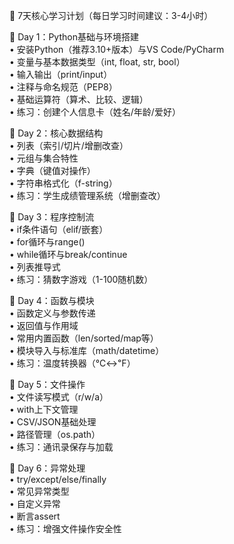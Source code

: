 🎯 7天核心学习计划（每日学习时间建议：3-4小时）

📅 Day 1：Python基础与环境搭建  
• 安装Python（推荐3.10+版本）与VS Code/PyCharm  
• 变量与基本数据类型（int, float, str, bool）  
• 输入输出（print/input）  
• 注释与命名规范（PEP8）  
• 基础运算符（算术、比较、逻辑）  
• 练习：创建个人信息卡（姓名/年龄/爱好）

📅 Day 2：核心数据结构  
• 列表（索引/切片/增删改查）  
• 元组与集合特性  
• 字典（键值对操作）  
• 字符串格式化（f-string）  
• 练习：学生成绩管理系统（增删查改）

📅 Day 3：程序控制流  
• if条件语句（elif/嵌套）  
• for循环与range()  
• while循环与break/continue  
• 列表推导式  
• 练习：猜数字游戏（1-100随机数）

📅 Day 4：函数与模块  
• 函数定义与参数传递  
• 返回值与作用域  
• 常用内置函数（len/sorted/map等）  
• 模块导入与标准库（math/datetime）  
• 练习：温度转换器（℃↔℉）

📅 Day 5：文件操作  
• 文件读写模式（r/w/a）  
• with上下文管理  
• CSV/JSON基础处理  
• 路径管理（os.path）  
• 练习：通讯录保存与加载

📅 Day 6：异常处理  
• try/except/else/finally  
• 常见异常类型  
• 自定义异常  
• 断言assert  
• 练习：增强文件操作安全性
